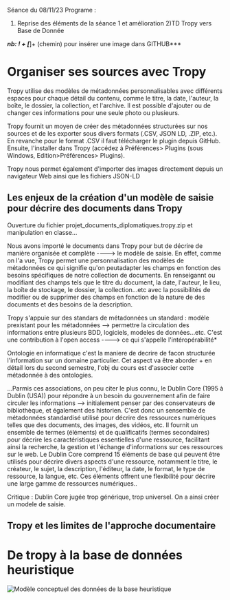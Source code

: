 Séance du 08/11/23 Programe  : 
1) Reprise des éléments de la séance 1 et amélioration
2)TD Tropy vers Base de Donnée 

***nb: ! + [***]+ (chemin) pour insérer une image dans GITHUB***

# Organiser ses sources avec Tropy

  Tropy utilise des modèles de métadonnées personnalisables avec différents espaces pour chaque détail du contenu, comme le titre, la date, l'auteur, la boîte, le dossier, la collection, et l'archive. Il est possible d'ajouter ou de changer ces informations pour une seule photo ou plusieurs.

Tropy fournit un moyen de créer des métadonnées structurées sur nos sources et de les exporter sous divers formats (.CSV, JSON LD, .ZIP, etc.). En revanche pour le format .CSV il faut télécharger le plugin depuis GitHub. Ensuite, l'installer dans Tropy (accédez à Préférences> Plugins (sous Windows, Edition>Préférences> Plugins).

Tropy nous permet également d'importer des images directement depuis un navigateur Web ainsi que les fichiers JSON-LD

## Les enjeux de la création d'un modèle de saisie pour décrire des documents dans Tropy

Ouverture du fichier projet_documents_diplomatiques.tropy.zip et manipulation en classe...

Nous avons importé le documents dans Tropy pour but de décrire de manière organisée et complète ----> le modèle de saisie. En effet, comme on l'a vue, Tropy permet une personnalisation des modèles de métadonnées ce qui signifie qu'on peutadapter les champs en fonction des besoins spécifiques de notre collection de documents. En renseigannt ou modifiant des champs tels que le titre du document, la date, l'auteur, le lieu, la boîte de stockage, le dossier, la collection...etc avec la possibilités de  modifier ou de supprimer des champs en fonction de la nature de des documents et des besoins de la description.

Tropy s'appuie sur des standars de métadonnées
  un standard :  modèle prexistant pour les métadonnées --> permettre la circulation des informations entre plusieurs BDD, logiciels, modeles de données...etc.  C'est une contribution à l'open access ----> ce qui s'appelle l'intéropérabilité* 

Ontologie en informatique c'est la maniere de decrire de facon structurée l'information sur un domaine particulier. Cet aspect va être aborder + en détail lors du second semestre, l'obj du cours est d'associer cette métadonnée à des ontologies. 

...Parmis ces associations, on peu citer le plus connu, le Dublin Core (1995 à Dublin (USA)) pour répondre à un besoin du gouvernement afin de faire circuler les informations --> initialement penser par des conservateurs de bibliothèque, et également des historien. C'est donc un sensemble de métadonnées standardisé utilisé pour décrire des ressources numériques telles que des documents, des images, des vidéos, etc. Il fournit un ensemble de termes (éléments) et de qualificatifs (termes secondaires) pour décrire les caractéristiques essentielles d'une ressource, facilitant ainsi la recherche, la gestion et l'échange d'informations sur ces ressources sur le web.
  Le Dublin Core comprend 15 éléments de base qui peuvent être utilisés pour décrire divers aspects d'une ressource, notamment le titre, le créateur, le sujet, la description, l'éditeur, la date, le format, le type de ressource, la langue, etc. Ces éléments offrent une flexibilité pour décrire une large gamme de ressources numériques..
  
Critique : Dublin Core jugée trop générique, trop universel. On a ainsi créer un modele de saisie. 

## Tropy et les limites de l'approche documentaire



# De tropy à la base de données heuristique

![Modèle conceptuel des données de la base heuristique](fichiers/séance_02/mcd.png)
